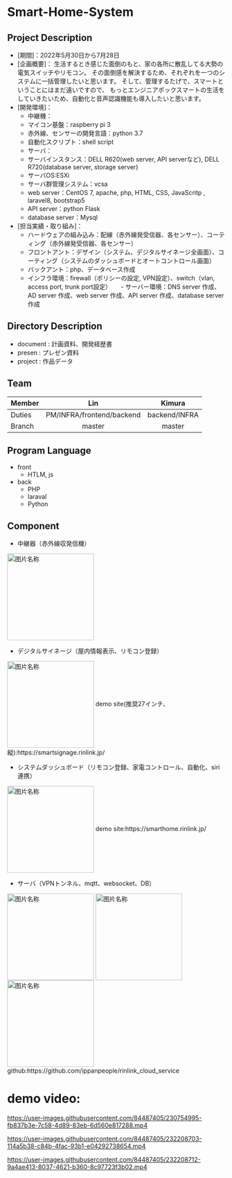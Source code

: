 # Smart-Home-System

## Project Description
- [期間]：2022年5月30日から7月28日
- [企画概要]：
生活するとき感じた面倒のもと、家の各所に散乱してる大勢の電気スイッチやリモコン。
その面倒感を解決するため、それぞれを一つのシステムに一括管理したいと思います。
そして、管理するたげで、スマートということにはまだ遠いですので、
もっとエンジニアポックスマートの生活をしていきたいため、自動化と音声認識機能も導入したいと思います。
- [開発環境]：
  - 中継機：
   - マイコン基盤：raspberry pi 3
   - 赤外線、センサーの開発言語：python 3.7
   - 自動化スクリプト：shell script
  - サーバ：
   - サーバインスタンス：DELL R620(web server, API serverなど), DELL R720(database server, storage server)
   - サーバOS:ESXi
   - サーバ群管理システム：vcsa
   - web server：CentOS 7, apache, php, HTML, CSS, JavaScritp , laravel8, bootstrap5
   - API server：python Flask
   - database server：Mysql
- [担当実績・取り組み]：
  - ハードウェアの組み込み：配線（赤外線発受信器、各センサー）、コーティング（赤外線発受信器、各センサー）
  - フロントアント：デザイン（システム、デジタルサイネージ全画面）、コーティング（システムのダッシュボードとオートコントロール画面）
  - バックアント：php、データベース作成
  - インフラ環境：firewall（ポリシーの設定, VPN設定）、switch（vlan, access port, trunk port設定）
　  - サーバー環境：DNS server 作成、AD server 作成、web server 作成、API server 作成、database server作成

## Directory Description
- document : 計画資料、開発経歴書
- presen : プレゼン資料
- project : 作品データ

## Team
| Member |  Lin   | Kimura | 
| ------ |:------:|:--------:|
| Duties |   PM/INFRA/frontend/backend    |    backend/INFRA    | 
| Branch | master | master  | 

## Program Language
- front
	- HTLM, js
- back
	- PHP
	- laraval
	- Python

## Component
- 中継器（赤外線収発信機）
<img src="https://user-images.githubusercontent.com/84487405/232200743-517d10ed-d4cc-4f16-872c-9733521ed7ab.jpg" width = "auto" height = "200" alt="图片名称" align=center />

- デジタルサイネージ（屋内情報表示、リモコン登録）
<img src="https://user-images.githubusercontent.com/84487405/232200841-ea2ae98e-9d7d-4354-b1a6-e92c453c5c73.PNG" width = "auto" height = "200" alt="图片名称" align=center />
demo site(推奨27インチ、縦):https://smartsignage.rinlink.jp/

- システムダッシュボード（リモコン登録、家電コントロール、自動化、siri連携）
<img src="https://user-images.githubusercontent.com/84487405/232200967-aa793b61-f567-4300-a210-d1fbfc979164.png" width = "auto" height = "200" alt="图片名称" align=center />
demo site:https://smarthome.rinlink.jp/

- サーバ（VPNトンネル、mqtt、websocket、DB）
<img src="https://user-images.githubusercontent.com/84487405/232202444-1cff4e59-b40f-4d42-9f24-f00c55b8ba37.jpg" width = "auto" height = "200" alt="图片名称" align=center />
<img src="https://user-images.githubusercontent.com/84487405/232206850-36d28bb4-8fdb-49fa-8123-33a59c70aa38.PNG" width = "auto" height = "200" alt="图片名称" align=center />
<img src="https://user-images.githubusercontent.com/84487405/232206852-f3cb8872-9bb2-454b-9f22-95c8d3e0bde8.PNG" width = "auto" height = "200" alt="图片名称" align=center />
github:https://github.com/ippanpeople/rinlink_cloud_service

# demo video:

https://user-images.githubusercontent.com/84487405/230754995-fb837b3e-7c58-4d89-83eb-6d560e817288.mp4


https://user-images.githubusercontent.com/84487405/232208703-114a5b38-c84b-4fac-93b1-e04292738654.mp4



https://user-images.githubusercontent.com/84487405/232208712-9a4ae413-8037-4621-b360-8c97723f3b02.mp4



